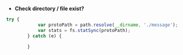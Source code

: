 
- **Check directory / file exist?**

```javascript
try {
			var protoPath = path.resolve(__dirname, './message');
			var stats = fs.statSync(protoPath);
		} catch (e) {
		
		}

```
